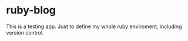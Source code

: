 ruby-blog
=========

This is a testing app.  Just to define my whole ruby enviroment, including version control.
